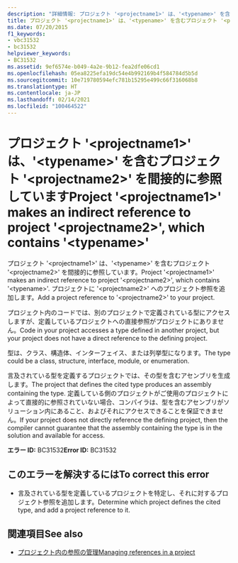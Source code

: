 ```yaml
---
description: "詳細情報: プロジェクト '<projectname1>' は、'<typename>' を含むプロジェクト '<projectname2>' を間接的に参照しています"
title: プロジェクト '<projectname1>' は、'<typename>' を含むプロジェクト '<projectname2>' を間接的に参照しています
ms.date: 07/20/2015
f1_keywords:
- vbc31532
- bc31532
helpviewer_keywords:
- BC31532
ms.assetid: 9ef6574e-b049-4a2e-9b12-fea2dfe06cd1
ms.openlocfilehash: 05ea8225efa19dc54e4b992169b4f584784d5b5d
ms.sourcegitcommit: 10e719780594efc781b15295e499c66f316068b8
ms.translationtype: HT
ms.contentlocale: ja-JP
ms.lasthandoff: 02/14/2021
ms.locfileid: "100464522"
---
```

# <a name="project-projectname1-makes-an-indirect-reference-to-project-projectname2-which-contains-typename"></a><span data-ttu-id="e3d31-103">プロジェクト '\<projectname1>' は、'\<typename>' を含むプロジェクト '\<projectname2>' を間接的に参照しています</span><span class="sxs-lookup"><span data-stu-id="e3d31-103">Project '\<projectname1>' makes an indirect reference to project '\<projectname2>', which contains '\<typename>'</span></span>

<span data-ttu-id="e3d31-104">プロジェクト '\<projectname1>' は、'\<typename>' を含むプロジェクト '\<projectname2>' を間接的に参照しています。</span><span class="sxs-lookup"><span data-stu-id="e3d31-104">Project '\<projectname1>' makes an indirect reference to project '\<projectname2>', which contains '\<typename>'.</span></span> <span data-ttu-id="e3d31-105">プロジェクトに '\<projectname2>' へのプロジェクト参照を追加します。</span><span class="sxs-lookup"><span data-stu-id="e3d31-105">Add a project reference to '\<projectname2>' to your project.</span></span>  
  
 <span data-ttu-id="e3d31-106">プロジェクト内のコードでは、別のプロジェクトで定義されている型にアクセスしますが、定義しているプロジェクトへの直接参照がプロジェクトにありません。</span><span class="sxs-lookup"><span data-stu-id="e3d31-106">Code in your project accesses a type defined in another project, but your project does not have a direct reference to the defining project.</span></span>  
  
 <span data-ttu-id="e3d31-107">型は、クラス、構造体、インターフェイス、または列挙型になります。</span><span class="sxs-lookup"><span data-stu-id="e3d31-107">The type could be a class, structure, interface, module, or enumeration.</span></span>  
  
 <span data-ttu-id="e3d31-108">言及されている型を定義するプロジェクトでは、その型を含むアセンブリを生成します。</span><span class="sxs-lookup"><span data-stu-id="e3d31-108">The project that defines the cited type produces an assembly containing the type.</span></span> <span data-ttu-id="e3d31-109">定義している側のプロジェクトがご使用のプロジェクトによって直接的に参照されていない場合、コンパイラは、型を含むアセンブリがソリューション内にあること、およびそれにアクセスできることを保証できません。</span><span class="sxs-lookup"><span data-stu-id="e3d31-109">If your project does not directly reference the defining project, then the compiler cannot guarantee that the assembly containing the type is in the solution and available for access.</span></span>  
  
 <span data-ttu-id="e3d31-110">**エラー ID:** BC31532</span><span class="sxs-lookup"><span data-stu-id="e3d31-110">**Error ID:** BC31532</span></span>  
  
## <a name="to-correct-this-error"></a><span data-ttu-id="e3d31-111">このエラーを解決するには</span><span class="sxs-lookup"><span data-stu-id="e3d31-111">To correct this error</span></span>  
  
- <span data-ttu-id="e3d31-112">言及されている型を定義しているプロジェクトを特定し、それに対するプロジェクト参照を追加します。</span><span class="sxs-lookup"><span data-stu-id="e3d31-112">Determine which project defines the cited type, and add a project reference to it.</span></span>  
  
## <a name="see-also"></a><span data-ttu-id="e3d31-113">関連項目</span><span class="sxs-lookup"><span data-stu-id="e3d31-113">See also</span></span>

- [<span data-ttu-id="e3d31-114">プロジェクト内の参照の管理</span><span class="sxs-lookup"><span data-stu-id="e3d31-114">Managing references in a project</span></span>](/visualstudio/ide/managing-references-in-a-project)

